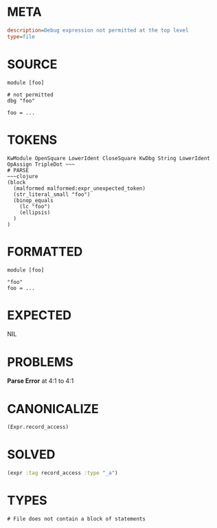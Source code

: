 # META
~~~ini
description=Debug expression not permitted at the top level
type=file
~~~
# SOURCE
~~~roc
module [foo]

# not permitted
dbg "foo"

foo = ...
~~~
# TOKENS
~~~text
KwModule OpenSquare LowerIdent CloseSquare KwDbg String LowerIdent OpAssign TripleDot ~~~
# PARSE
~~~clojure
(block
  (malformed malformed:expr_unexpected_token)
  (str_literal_small "foo")
  (binop_equals
    (lc "foo")
    (ellipsis)
  )
)
~~~
# FORMATTED
~~~roc
module [foo]

"foo"
foo = ...
~~~
# EXPECTED
NIL
# PROBLEMS
**Parse Error**
at 4:1 to 4:1

# CANONICALIZE
~~~clojure
(Expr.record_access)
~~~
# SOLVED
~~~clojure
(expr :tag record_access :type "_a")
~~~
# TYPES
~~~roc
# File does not contain a block of statements
~~~
